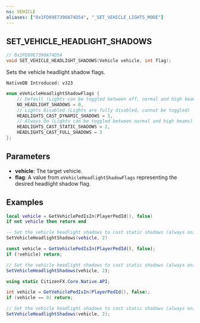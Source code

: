 ```yaml
---
ns: VEHICLE
aliases: ["0x1FD09E7390A74D54", "_SET_VEHICLE_LIGHTS_MODE"]
---
```

## SET_VEHICLE_HEADLIGHT_SHADOWS

```c
// 0x1FD09E7390A74D54
void SET_VEHICLE_HEADLIGHT_SHADOWS(Vehicle vehicle, int flag);
```

Sets the vehicle headlight shadow flags.

```
NativeDB Introduced: v323
```

```c
enum eVehicleHeadlightShadowFlags {
    // Default (Lights can be toggled between off, normal and high beams)
    NO_HEADLIGHT_SHADOWS = 0,
    // Lights Disabled (Lights are fully disabled, cannot be toggled)
    HEADLIGHTS_CAST_DYNAMIC_SHADOWS = 1,
    // Always On (Lights can be toggled between normal and high beams)
    HEADLIGHTS_CAST_STATIC_SHADOWS = 2,
    HEADLIGHTS_CAST_FULL_SHADOWS = 3 
};
```

## Parameters
* **vehicle**: The target vehicle.
* **flag**: A value from `eVehicleHeadlightShadowFlags` representing the desired headlight shadow flag.


## Examples
```lua
local vehicle = GetVehiclePedIsIn(PlayerPedId(), false)
if not vehicle then return end

-- Set the vehicle headlight shadows to cast static shadows (always on)
SetVehicleHeadlightShadows(vehicle, 2)
```

```js
const vehicle = GetVehiclePedIsIn(PlayerPedId(), false);
if (!vehicle) return;

// Set the vehicle headlight shadows to cast static shadows (always on)
SetVehicleHeadlightShadows(vehicle, 2);
```

```cs
using static CitizenFX.Core.Native.API;

int vehicle = GetVehiclePedIsIn(PlayerPedId(), false);
if (vehicle == 0) return;

// Set the vehicle headlight shadows to cast static shadows (always on)
SetVehicleHeadlightShadows(vehicle, 2);
```
